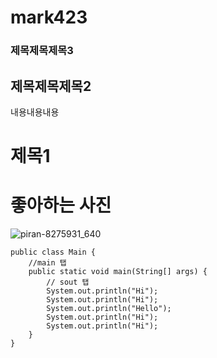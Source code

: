 # mark423

### 제목제목제목3
## 제목제목제목2
내용내용내용
# 제목1

# 좋아하는 사진
![piran-8275931_640](https://github.com/ShinYunkyung/mark423/assets/162933887/4a5970ae-0057-4c69-a390-44a58e40c461)



```
public class Main {
    //main 탭
    public static void main(String[] args) {
        // sout 탭
        System.out.println("Hi");
        System.out.println("Hi");
        System.out.println("Hello");
        System.out.println("Hi");
        System.out.println("Hi");
    }
}

